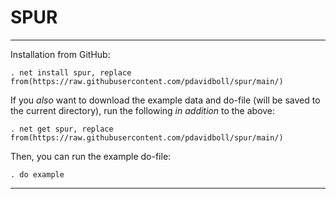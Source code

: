 # SPUR

---

Installation from GitHub:

    . net install spur, replace from(https://raw.githubusercontent.com/pdavidboll/spur/main/)

If you *also* want to download the example data and do-file (will be saved to the current directory), run the following *in addition* to the above:

    . net get spur, replace from(https://raw.githubusercontent.com/pdavidboll/spur/main/)

Then, you can run the example do-file:

    . do example
---

